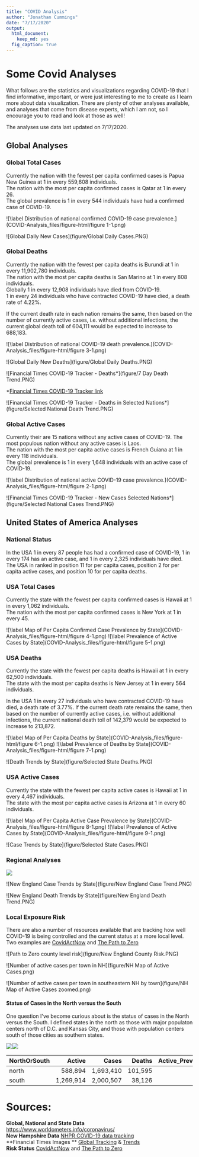 ```yaml
---
title: "COVID Analysis"
author: "Jonathan Cummings"
date: "7/17/2020"
output:
  html_document: 
    keep_md: yes
  fig_caption: true
---
```






# Some Covid Analyses

What follows are the statistics and visualizations regarding COVID-19 that I find informative, important, or were just interesting to me to create as I learn more about data visualization. There are plenty of other analyses available, and analyses that come from disease experts, which I am not, so I encourage you to read and look at those as well!

The analyses use data last updated on 7/17/2020.

## Global Analyses

### Global Total Cases
Currently the nation with the fewest per capita confirmed cases is Papua New Guinea at 1 in every 559,608 individuals.  
The nation with the most per capita confirmed cases is Qatar at 1 in every 26.  
The global prevalence is 1 in every 544 individuals have had a confirmed case of COVID-19.

![\label Distribution of national confirmed COVID-19 case prevalence.](COVID-Analysis_files/figure-html/figure 1-1.png)

![Global Daily New Cases](figure/Global Daily Cases.PNG)  

### Global Deaths
Currently the nation with the fewest per capita deaths is Burundi at 1 in every 11,902,780 individuals.  
The nation with the most per capita deaths is San Marino at 1 in every 808 individuals.  
Globally  1 in every 12,908 individuals have died from COVID-19.  
1 in every 24 individuals who have contracted COVID-19 have died, a death rate of 4.22%.  

If the current death rate in each nation remains the same, then based on the number of currently active cases, i.e. without additional infections, the current global death toll of 604,111 would be expected to increase to 688,183.

![\label Distribution of national COVID-19 death prevalence.](COVID-Analysis_files/figure-html/figure 3-1.png)

![Global Daily New Deaths](figure/Global Daily Deaths.PNG)  

![Financial Times COVID-19 Tracker - Deaths*](figure/7 Day Death Trend.PNG)  

*[Financial Times COVID-19 Tracker link](https://www.ft.com/content/a26fbf7e-48f8-11ea-aeb3-955839e06441?fbclid=IwAR20L3uTETAJCy5X2qYMeyR_X6T8asbacJIgJ3zLnQXKszY-fcbl88V2ppM)  

![Financial Times COVID-19 Tracker - Deaths in Selected Nations*](figure/Selected National Death Trend.PNG)

### Global Active Cases
Currently their are 15 nations without any active cases of COVID-19. The most populous nation without any active cases is Laos.  
The nation with the most per capita active cases is French Guiana at 1 in every 118 individuals.  
The global prevalence is 1 in every 1,648 individuals with an active case of COVID-19.

![\label Distribution of national active COVID-19 case prevalence.](COVID-Analysis_files/figure-html/figure 2-1.png)

![Financial Times COVID-19 Tracker - New Cases Selected Nations*](figure/Selected National Cases Trend.PNG)  

## United States of America Analyses
### National Status
In the USA 1 in every 87 people has had a confirmed case of COVID-19, 1 in every 174 has an active case, and 1 in every 2,325 individuals have died.  The USA in ranked in position 11 for per capita cases, position 2 for per capita active cases, and position 10 for per capita deaths.







### USA Total Cases
Currently the state with the fewest per capita confirmed cases is Hawaii at 1 in every 1,062 individuals.  
The nation with the most per capita confirmed cases is New York at 1 in every 45.  

![\label Map of Per Capita Confirmed Case Prevalence by State](COVID-Analysis_files/figure-html/figure 4-1.png)
![\label Prevalence of Active Cases by State](COVID-Analysis_files/figure-html/figure 5-1.png)


### USA Deaths
Currently the state with the fewest per capita deaths is Hawaii at 1 in every 62,500 individuals.  
The state with the most per capita deaths is New Jersey at 1 in every 564 individuals.  

In the USA 1 in every 27 individuals who have contracted COVID-19 have died, a death rate of 3.77%. If the current death rate remains the same, then based on the number of currently active cases, i.e. without additional infections, the current national death toll of 142,379 would be expected to increase to 213,872.  

![\label Map of Per Capita Deaths by State](COVID-Analysis_files/figure-html/figure 6-1.png)
![\label Prevalence of Deaths by State](COVID-Analysis_files/figure-html/figure 7-1.png)

![Death Trends by State](figure/Selected State Deaths.PNG)  

### USA Active Cases
Currently the state with the fewest per capita active cases is Hawaii at 1 in every 4,467 individuals.  
The state with the most per capita active cases is Arizona at 1 in every 60 individuals.

![\label Map of Per Capita Active Case Prevalence  by State](COVID-Analysis_files/figure-html/figure 8-1.png)
![\label Prevalence of Active Cases by State](COVID-Analysis_files/figure-html/figure 9-1.png)

![Case Trends by State](figure/Selected State Cases.PNG)  

### Regional Analyses
![](COVID-Analysis_files/figure-html/regional-1.png)<!-- -->

![New England Case Trends by State](figure/New England Case Trend.PNG)  

![New England Death Trends by State](figure/New England Death Trend.PNG)


  
### Local Exposure Risk
There are also a number of resources available that are tracking how well COVID-19 is being controlled and the current status at a more local level. Two examples are [CovidActNow](https://covidactnow.org/) and [The Path to Zero](https://covidactnow.org/)  

![Path to Zero county level risk](figure/New England County Risk.PNG)  

![Number of active cases per town in NH](figure/NH Map of Active Cases.png)  

![Number of active cases per town in southeastern NH by town](figure/NH Map of Active Cases zoomed.png)

#### Status of Cases in the North versus the South
One question I've become curious about is the status of cases in the North versus the South. I defined states in the north as those with major populaton centers north of D.C. and Kansas City, and those with population centers south of those cities as southern states.  

![](COVID-Analysis_files/figure-html/NorthSouth-1.png)<!-- -->![](COVID-Analysis_files/figure-html/NorthSouth-2.png)<!-- --><table class="table" style="margin-left: auto; margin-right: auto;">
 <thead>
  <tr>
   <th style="text-align:left;"> NorthOrSouth </th>
   <th style="text-align:right;"> Active </th>
   <th style="text-align:right;"> Cases </th>
   <th style="text-align:right;"> Deaths </th>
   <th style="text-align:right;"> Active_Prevalence </th>
   <th style="text-align:right;"> Prevalence </th>
   <th style="text-align:right;"> Death_Prevalence </th>
   <th style="text-align:right;"> PercentActive </th>
  </tr>
 </thead>
<tbody>
  <tr>
   <td style="text-align:left;"> north </td>
   <td style="text-align:right;"> 588,894 </td>
   <td style="text-align:right;"> 1,693,410 </td>
   <td style="text-align:right;"> 101,595 </td>
   <td style="text-align:right;"> 308 </td>
   <td style="text-align:right;"> 107 </td>
   <td style="text-align:right;"> 2,210 </td>
   <td style="text-align:right;"> 34.78 </td>
  </tr>
  <tr>
   <td style="text-align:left;"> south </td>
   <td style="text-align:right;"> 1,269,914 </td>
   <td style="text-align:right;"> 2,000,507 </td>
   <td style="text-align:right;"> 38,126 </td>
   <td style="text-align:right;"> 143 </td>
   <td style="text-align:right;"> 91 </td>
   <td style="text-align:right;"> 4,164 </td>
   <td style="text-align:right;"> 63.48 </td>
  </tr>
</tbody>
</table>

# Sources:  
**Global, National and State Data** <https://www.worldometers.info/coronavirus/>  
**New Hampshire Data** [NHPR COVID-19 data tracking](https://www.nhpr.org/post/explore-data-tracking-covid-19-new-hampshire#stream/0)  
**Financial Times Images ** [Global Tracking](https://www.ft.com/content/a26fbf7e-48f8-11ea-aeb3-955839e06441) & [Trends](https://ig.ft.com/coronavirus-chart)  
**Risk Status** [CovidActNow](https://covidactnow.org/) and [The Path to Zero](https://covidactnow.org/)
